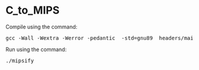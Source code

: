 # C_to_MIPS

Compile using the command:

<pre>
gcc -Wall -Wextra -Werror -pedantic  -std=gnu89  headers/main.h  \*.c  -o mipsify -g
</pre>

Run using the command:

<pre>
./mipsify <file>
</pre>
